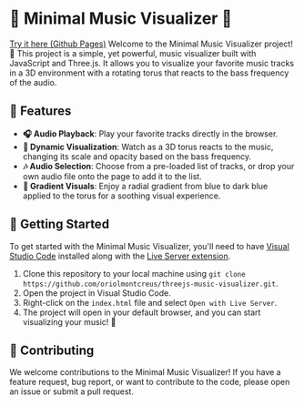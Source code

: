 # 🎵 Minimal Music Visualizer 🎵

[Try it here (Github Pages)](https://oriolmontcreus.github.io/threejs-music-visualizer/)
Welcome to the Minimal Music Visualizer project! 🎉 This project is a simple, yet powerful, music visualizer built with JavaScript and Three.js. It allows you to visualize your favorite music tracks in a 3D environment with a rotating torus that reacts to the bass frequency of the audio.

## 🌟 Features

- **🎧 Audio Playback**: Play your favorite tracks directly in the browser.
- **🔮 Dynamic Visualization**: Watch as a 3D torus reacts to the music, changing its scale and opacity based on the bass frequency.
- **🎶 Audio Selection**: Choose from a pre-loaded list of tracks, or drop your own audio file onto the page to add it to the list.
- **🌈 Gradient Visuals**: Enjoy a radial gradient from blue to dark blue applied to the torus for a soothing visual experience.

## 🚀 Getting Started

To get started with the Minimal Music Visualizer, you'll need to have [Visual Studio Code](https://code.visualstudio.com/download) installed along with the [Live Server extension](https://marketplace.visualstudio.com/items?itemName=ritwickdey.LiveServer).

1. Clone this repository to your local machine using `git clone https://github.com/oriolmontcreus/threejs-music-visualizer.git`.
2. Open the project in Visual Studio Code.
3. Right-click on the `index.html` file and select `Open with Live Server`.
4. The project will open in your default browser, and you can start visualizing your music! 🎉

## 👥 Contributing

We welcome contributions to the Minimal Music Visualizer! If you have a feature request, bug report, or want to contribute to the code, please open an issue or submit a pull request.